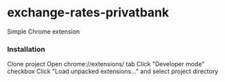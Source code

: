 # exchange-rates-privatbank
Simple Chrome extension

### Installation
Clone project
Open chrome://extensions/ tab
Click "Developer mode" checkbox
Click "Load unpacked extensions..." and select project directory
